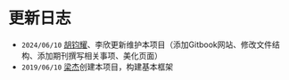 # 更新日志

* `2024/06/10`  [胡钧耀](https://junyaohu.github.io/)、李欣更新维护本项目（添加Gitbook网站、修改文件结构、添加期刊撰写相关事项、美化页面）
* `2019/06/10`  [梁杰](https://liangjie.xyz/)创建本项目，构建基本框架
